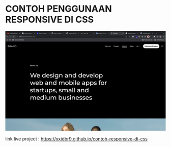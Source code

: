 # CONTOH PENGGUNAAN RESPONSIVE DI CSS

<img src="./.github/images/SS.png">



link live project : https://xxidbr9.github.io/contoh-responsive-di-css